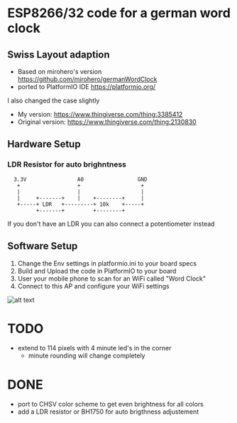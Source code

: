 # ESP8266/32 code for a german word clock
##  Swiss Layout adaption


- Based on mirohero's version https://github.com/mirohero/germanWordClock
- ported to PlatformIO IDE https://platformio.org/

I also changed the case slightly
- My version: https://www.thingiverse.com/thing:3385412
- Original version: https://www.thingiverse.com/thing:2130830

## Hardware Setup

### LDR Resistor for auto brighntness
```
  3.3V                A0                 GND
   +                  +                   +
   |                  |                   |
   |     +-------+    |    +--------+     |
   +-----+ LDR   +---------+ 10k    +-----+
         +-------+         +--------+
```
If you don't have an LDR you can also connect a potentiometer instead

## Software Setup

1. Change the Env settings in platformio.ini to your board specs
2. Build and Upload the code in PlatformIO to your board
3. User your mobile phone to scan for an WiFi called "Word Clock"
4. Connect to this AP and configure your WiFi settings


![alt text](https://github.com/roadfox/germanWordClock/blob/master/img/img.jpg)

# TODO
- extend to 114 pixels with 4 minute led's in the corner
  - minute rounding will change completely



# DONE
- port to CHSV color scheme to get even brightness for all colors
- add a LDR resistor or BH1750 for auto brigthness adjustement
